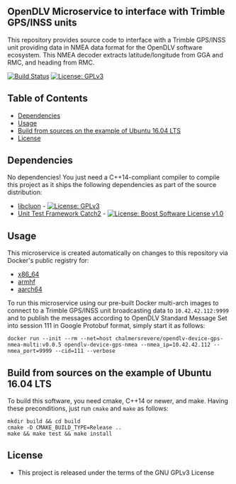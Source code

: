 ## OpenDLV Microservice to interface with Trimble GPS/INSS units

This repository provides source code to interface with a Trimble GPS/INSS unit
providing data in NMEA data format for the OpenDLV software ecosystem. This
NMEA decoder extracts latitude/longitude from GGA and RMC, and heading from RMC.

[![Build Status](https://travis-ci.org/chalmers-revere/opendlv-device-gps-nmea.svg?branch=master)](https://travis-ci.org/chalmers-revere/opendlv-device-gps-nmea) [![License: GPLv3](https://img.shields.io/badge/license-GPL--3-blue.svg
)](https://www.gnu.org/licenses/gpl-3.0.txt)


## Table of Contents
* [Dependencies](#dependencies)
* [Usage](#usage)
* [Build from sources on the example of Ubuntu 16.04 LTS](#build-from-sources-on-the-example-of-ubuntu-1604-lts)
* [License](#license)


## Dependencies
No dependencies! You just need a C++14-compliant compiler to compile this
project as it ships the following dependencies as part of the source distribution:

* [libcluon](https://github.com/chrberger/libcluon) - [![License: GPLv3](https://img.shields.io/badge/license-GPL--3-blue.svg
)](https://www.gnu.org/licenses/gpl-3.0.txt)
* [Unit Test Framework Catch2](https://github.com/catchorg/Catch2/releases/tag/v2.1.2) - [![License: Boost Software License v1.0](https://img.shields.io/badge/License-Boost%20v1-blue.svg)](http://www.boost.org/LICENSE_1_0.txt)


## Usage
This microservice is created automatically on changes to this repository via Docker's public registry for:
* [x86_64](https://hub.docker.com/r/chalmersrevere/opendlv-device-gps-nmea-amd64/tags/)
* [armhf](https://hub.docker.com/r/chalmersrevere/opendlv-device-gps-nmea-armhf/tags/)
* [aarch64](https://hub.docker.com/r/chalmersrevere/opendlv-device-gps-nmea-aarch64/tags/)

To run this microservice using our pre-built Docker multi-arch images to connect
to a Trimble GPS/INSS unit broadcasting data to `10.42.42.112:9999` and to publish
the messages according to OpenDLV Standard Message Set into session 111 in
Google Protobuf format, simply start it as follows:

```
docker run --init --rm --net=host chalmersrevere/opendlv-device-gps-nmea-multi:v0.0.5 opendlv-device-gps-nmea --nmea_ip=10.42.42.112 --nmea_port=9999 --cid=111 --verbose
```

## Build from sources on the example of Ubuntu 16.04 LTS
To build this software, you need cmake, C++14 or newer, and make. Having these
preconditions, just run `cmake` and `make` as follows:

```
mkdir build && cd build
cmake -D CMAKE_BUILD_TYPE=Release ..
make && make test && make install
```


## License

* This project is released under the terms of the GNU GPLv3 License


